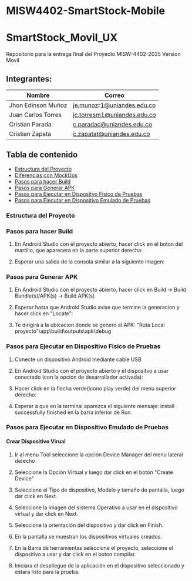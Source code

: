 # MISW4402-SmartStock-Mobile

# SmartStock_Movil_UX
Repositorio para la entrega final del Proyecto MISW-4402-2025 Version Movil

## Integrantes:

| Nombre             |   Correo                      |
|--------------------|-------------------------------|
| Jhon Edinson Muñoz | je.munozr1@uniandes.edu.co    |
| Juan Carlos Torres | jc.torresm1@uniandes.edu.co    |
| Cristian Parada    | c.paradac@uniandes.edu.co    |
| Cristian Zapata    | c.zapatat@uniandes.edu.co    |

## Tabla de contenido
- [Estructura del Proyecto](#estructura-del-proyecto)
- [Diferencias con MockUps](#diferencias-con-mockups)
- [Pasos para hacer Build](#pasos-para-hacer-build)
- [Pasos para Generar APK](#pasos-para-generar-apk)
- [Pasos para Ejecutar en Dispositvo Fisico de Pruebas](#pasos-para-ejecutar-en-dispositivo-fisico-de-pruebas)
- [Pasos para Ejecutar en Dispositivo Emulado de Pruebas](#pasos-para-ejecutar-en-dispositivo-emulado-de-pruebas)



### Estructura del Proyecto



### Pasos para hacer Build
1. En Android Studio con el proyecto abierto, hacer click en el boton del martillo, que aparecera en la parte superior derecha:

2. Esperar una salida de la consola similar a la siguiente imagen:


### Pasos para Generar APK
1. En Android Studio con el proyecto abierto, hacer click en Build -> Build Bundle(s)/APK(s) -> Build APK(s)

2. Esperar hasta que Android Studio avise que termine la generacion y hacer click en "Locate":

3. Te dirigirá a la ubicacion donde se genero al APK:
"Ruta Local proyecto"\app\build\outputs\apk\debug

### Pasos para Ejecutar en Dispositivo Fisico de Pruebas
1. Conecte un dispositivo Android mediante cable USB

2. En Android Studio con el proyecto abierto y el dispositvo a usar conectado (con la opcion de desarrollador activada):

3. Hacer click en la flecha verde(icono play verde) del menu superior derecho:

4. Esperar a que en la terminal aparezca el siguiente mensaje:
install successfully finished en la barra inferior de Run.

### Pasos para Ejecutar en Dispositivo Emulado de Pruebas
#### Crear Dispositivo Virual
1. Ir al menu Tool seleccione la opción Device Manager del menu lateral derecho

2. Seleccione la Opción Virtual y luego dar click en el botón "Create Device"

3. Seleccione el Tipo de dispositivo, Modelo y tamaño de pantalla, luego dar click en Next.

4. Seleccione la imagen del sistema Operativo a usar en el dispositivo virtual y dar click en Next.

5. Seleccione la orientación del dispositivo y dar click en Finish.

6. En la pantalla se muestran los dispositivos virtuales creados.

7. En la Barra de herramientas seleccione el proyecto, seleccione el dispositivo a usar y dar click en el boton compilar.

8. Iniciara el despliegue de la aplicación en el dispositivo seleccionado y estara listo para la prueba.
